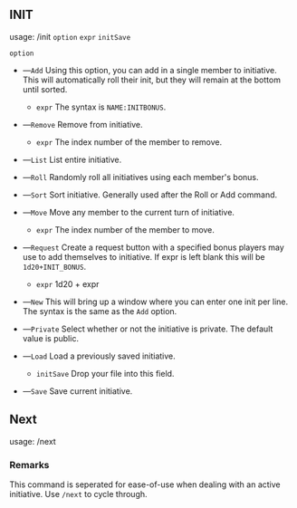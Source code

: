 ## INIT

usage: /init `option` `expr` `initSave`

`option`
 - —`Add` Using this option, you can add in a single member to initiative. This will automatically roll their init, but they will remain at the bottom until sorted.
   - `expr` The syntax is `NAME:INITBONUS`.
 
 - —`Remove` Remove from initiative.
   - `expr` The index number of the member to remove.
 
 - —`List` List entire initiative.
 
 - —`Roll` Randomly roll all initiatives using each member's bonus.
   
 - —`Sort` Sort initiative. Generally used after the Roll or Add command.
 
 - —`Move` Move any member to the current turn of initiative.
   - `expr` The index number of the member to move.
 
 - —`Request` Create a request button with a specified bonus players may use to add themselves to initiative. If expr is left blank this will be `1d20+INIT_BONUS`.
   - `expr` 1d20 + expr
 
 - —`New` This will bring up a window where you can enter one init per line. The syntax is the same as the `Add` option. 
 
 - —`Private` Select whether or not the initiative is private. The default value is public.
 
 - —`Load` Load a previously saved initiative.
   - `initSave` Drop your file into this field.
 
 - —`Save` Save current initiative.

## Next

usage: /next

### Remarks
This command is seperated for ease-of-use when dealing with an active initiative. Use `/next` to cycle through.
 

